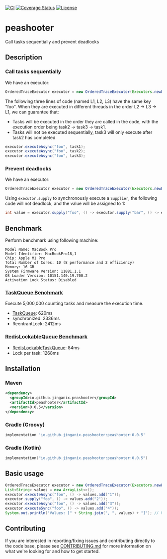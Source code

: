 [![CI](https://github.com/jinganix/peashooter/actions/workflows/ci.yml/badge.svg)](https://github.com/jinganix/peashooter/actions/workflows/ci.yml)
[![Coverage Status](https://coveralls.io/repos/github/jinganix/peashooter/badge.svg?branch=master)](https://coveralls.io/github/jinganix/peashooter?branch=master)
[![License](http://img.shields.io/:license-apache-brightgreen.svg)](http://www.apache.org/licenses/LICENSE-2.0.html)

# peashooter

Call tasks sequentially and prevent deadlocks

## Description

### Call tasks sequentially

We have an executor:
```java
OrderedTraceExecutor executor = new OrderedTraceExecutor(Executors.newFixedThreadPool(8));
```

The following three lines of code (named L1, L2, L3) have the same key "foo". When they are executed in different threads in the order L2 -> L3 -> L1, we can guarantee that:
- Tasks will be executed in the order they are called in the code, with the execution order being task2 -> task3 -> task1.
- Tasks will not be executed sequentially, task3 will only execute after task2 has completed.
```java
executor.executeAsync("foo", task1);
executor.executeAsync("foo", task2);
executor.executeAsync("foo", task3);
```

### Prevent deadlocks

We have an executor:
```java
OrderedTraceExecutor executor = new OrderedTraceExecutor(Executors.newFixedThreadPool(8));
```

Using `executor.supply` to synchronously execute a `Supplier`, the following code will not deadlock, and the value will be assigned to 1:
```java
int value = executor.supply("foo", () -> executor.supply("bar", () -> executor.supply("foo", () -> 1)));
```

## Benchmark

Perform benchmark using following machine:
```
Model Name: MacBook Pro
Model Identifier: MacBookPro18,1
Chip: Apple M1 Pro
Total Number of Cores: 10 (8 performance and 2 efficiency)
Memory: 16 GB
System Firmware Version: 11881.1.1
OS Loader Version: 10151.140.19.700.2
Activation Lock Status: Disabled
```

### [TaskQueue Benchmark](lib/src/test/java/io/github/jinganix/peashooter/queue/TaskQueueBenchmarkTest.java)

Execute 5,000,000 counting tasks and measure the execution time.

- [TaskQueue](lib/src/main/java/io/github/jinganix/peashooter/queue/TaskQueue.java): 620ms
- synchronized: 2336ms
- ReentrantLock: 2412ms

### [RedisLockableQueue Benchmark](lib/src/test/java/io/github/jinganix/peashooter/redisson/RedisLockableQueueBenchmarkTest.java)

- [RedisLockableTaskQueue](lib/src/test/java/io/github/jinganix/peashooter/redisson/setup/RedisLockableTaskQueue.java): 84ms
- Lock per task: 1268ms

## Installation

### Maven

```xml
<dependency>
  <groupId>io.github.jinganix.peashooter</groupId>
  <artifactId>peashooter</artifactId>
  <version>0.0.5</version>
</dependency>
```

### Gradle (Groovy)

```groovy
implementation 'io.github.jinganix.peashooter:peashooter:0.0.5'
```

### Gradle (Kotlin)

```kotlin
implementation("io.github.jinganix.peashooter:peashooter:0.0.5")
```

## Basic usage

```java
OrderedTraceExecutor executor = new OrderedTraceExecutor(Executors.newFixedThreadPool(8));
List<String> values = new ArrayList<>();
executor.executeAsync("foo", () -> values.add("1"));
executor.supply("foo", () -> values.add("2"));
executor.executeAsync("foo", () -> values.add("3"));
executor.executeSync("foo", () -> values.add("4"));
System.out.println("Values: [" + String.join(", ", values) + "]"); // Values: [1, 2, 3, 4]
```

## Contributing

If you are interested in reporting/fixing issues and contributing directly to the code base, please see [CONTRIBUTING.md](CONTRIBUTING.md) for more information on what we're looking for and how to get started.
